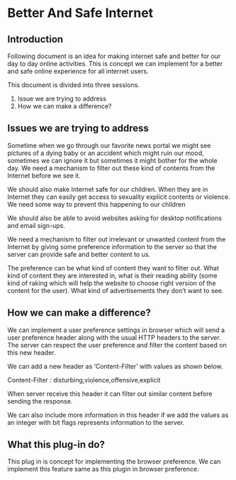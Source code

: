 # Better And Safe Internet

## Introduction

Following document is an idea for making internet safe and better for our day to day online activities. This is concept we can implement for a better and safe online experience for all internet users. 

This document is divided into three sessions. 

1. Issue we are trying to address
2. How we can make a difference?


## Issues we are trying to address

Sometime when we go through our favorite news portal we might see pictures of a dying baby or an accident which might ruin our mood, sometimes we can ignore it but sometimes it might bother for the whole day. We need a mechanism to filter out these kind of contents from the Internet before we see it.

We should also make Internet safe for our children. When they are in Internet they can easily get access to sexuality explicit contents or violence. We need some way to prevent this happening to our children 

We should also be able to avoid websites asking for desktop notifications and email sign-ups.

We need a mechanism to filter out irrelevant or unwanted content from the Internet by giving some preference information to the server so that the server can provide safe and better content to us.

The  preference can be what kind of content they want to filter out. What kind of content they are interested in, what is their reading ability (some kind of raking which will help the website to choose right version of the content for the user). What kind of advertisements they don’t want to see.
## How we can make a difference?

We can implement a user preference settings in browser which will send a user preference header along with the usual HTTP headers to the server. The server can respect the user preference and filter the content based on this new header.

We can add a new header as ‘Content-Filter’ with values as shown below.

Content-Filter : disturbing,violence,offensive,explicit

When server receive this header it can filter out similar content before sending the response.

We can also include more information in this header if we add the values as an integer with bit flags represents information to the server.

## What this plug-in do?

This plug in is concept for implementing the browser preference. We can implement this feature same as this plugin in browser preference.
